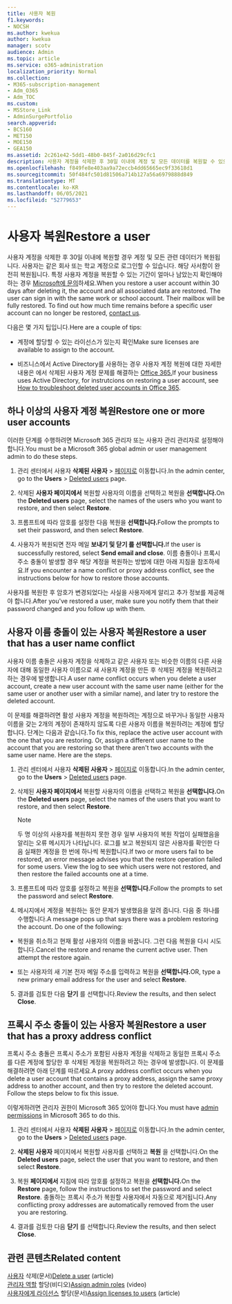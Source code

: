 ```yaml
---
title: 사용자 복원
f1.keywords:
- NOCSH
ms.author: kwekua
author: kwekua
manager: scotv
audience: Admin
ms.topic: article
ms.service: o365-administration
localization_priority: Normal
ms.collection:
- M365-subscription-management
- Adm_O365
- Adm_TOC
ms.custom:
- MSStore_Link
- AdminSurgePortfolio
search.appverid:
- BCS160
- MET150
- MOE150
- GEA150
ms.assetid: 2c261e42-5dd1-48b0-845f-2a016d29cfc1
description: 사용자 계정을 삭제한 후 30일 이내에 계정 및 모든 데이터를 복원할 수 있으며 사용자는 동일한 계정으로 로그인할 수 있습니다.
ms.openlocfilehash: f849fe8e403aa9a72eccb4dd65665ec9f33618d1
ms.sourcegitcommit: 50f484fc501d81506a714b127a56a6979888d849
ms.translationtype: MT
ms.contentlocale: ko-KR
ms.lasthandoff: 06/05/2021
ms.locfileid: "52779653"
---
```

# <a name="restore-a-user"></a><span data-ttu-id="71226-103">사용자 복원</span><span class="sxs-lookup"><span data-stu-id="71226-103">Restore a user</span></span>
   
<span data-ttu-id="71226-p101">사용자 계정을 삭제한 후 30일 이내에 복원할 경우 계정 및 모든 관련 데이터가 복원됩니다. 사용자는 같은 회사 또는 학교 계정으로 로그인할 수 있습니다. 해당 사서함이 완전히 복원됩니다. 특정 사용자 계정을 복원할 수 있는 기간이 얼마나 남았는지 확인해야 하는 경우 [Microsoft에 문의](../../business-video/get-help-support.md)하세요.</span><span class="sxs-lookup"><span data-stu-id="71226-p101">When you restore a user account within 30 days after deleting it, the account and all associated data are restored. The user can sign in with the same work or school account. Their mailbox will be fully restored. To find out how much time remains before a specific user account can no longer be restored, [contact us](../../business-video/get-help-support.md).</span></span>
  
<span data-ttu-id="71226-108">다음은 몇 가지 팁입니다.</span><span class="sxs-lookup"><span data-stu-id="71226-108">Here are a couple of tips:</span></span>
  
- <span data-ttu-id="71226-109">계정에 할당할 수 있는 라이선스가 있는지 확인</span><span class="sxs-lookup"><span data-stu-id="71226-109">Make sure licenses are available to assign to the account.</span></span>
    
- <span data-ttu-id="71226-110">비즈니스에서 Active Directory를 사용하는 경우 사용자 계정 복원에 대한 자세한 내용은 에서 삭제된 사용자 계정 문제를 해결하는 [Office 365.](/office365/troubleshoot/active-directory/restore-deleted-user-accounts)</span><span class="sxs-lookup"><span data-stu-id="71226-110">If your business uses Active Directory, for instrutcions on restoring a user account, see [How to troubleshoot deleted user accounts in Office 365](/office365/troubleshoot/active-directory/restore-deleted-user-accounts).</span></span> 
    
## <a name="restore-one-or-more-user-accounts"></a><span data-ttu-id="71226-111">하나 이상의 사용자 계정 복원</span><span class="sxs-lookup"><span data-stu-id="71226-111">Restore one or more user accounts</span></span>

<span data-ttu-id="71226-112">이러한 단계를 수행하려면 Microsoft 365 관리자 또는 사용자 관리 관리자로 설정해야 합니다.</span><span class="sxs-lookup"><span data-stu-id="71226-112">You must be a Microsoft 365 global admin or user management admin to do these steps.</span></span> 

1. <span data-ttu-id="71226-113">관리 센터에서 사용자 **삭제된 사용자** \> <a href="https://go.microsoft.com/fwlink/p/?linkid=2071581" target="_blank">페이지로</a> 이동합니다.</span><span class="sxs-lookup"><span data-stu-id="71226-113">In the admin center, go to the **Users** \> <a href="https://go.microsoft.com/fwlink/p/?linkid=2071581" target="_blank">Deleted users</a> page.</span></span>

2. <span data-ttu-id="71226-114">삭제된 **사용자 페이지에서** 복원할 사용자의 이름을 선택하고 복원을 **선택합니다.**</span><span class="sxs-lookup"><span data-stu-id="71226-114">On the **Deleted users** page, select the names of the users who you want to restore, and then select **Restore**.</span></span>
    
3. <span data-ttu-id="71226-115">프롬프트에 따라 암호를 설정한 다음 복원을 **선택합니다.**</span><span class="sxs-lookup"><span data-stu-id="71226-115">Follow the prompts to set their password, and then select **Restore**.</span></span>
    
4. <span data-ttu-id="71226-116">사용자가 복원되면 전자 메일 **보내기 및 닫기 를 선택합니다.**</span><span class="sxs-lookup"><span data-stu-id="71226-116">If the user is successfully restored, select **Send email and close**.</span></span> <span data-ttu-id="71226-117">이름 충돌이나 프록시 주소 충돌이 발생할 경우 해당 계정을 복원하는 방법에 대한 아래 지침을 참조하세요.</span><span class="sxs-lookup"><span data-stu-id="71226-117">If you encounter a name conflict or proxy address conflict, see the instructions below for how to restore those accounts.</span></span>
    
<span data-ttu-id="71226-118">사용자를 복원한 후 암호가 변경되었다는 사실을 사용자에게 알리고 추가 정보를 제공해야 합니다.</span><span class="sxs-lookup"><span data-stu-id="71226-118">After you've restored a user, make sure you notify them that their password changed and you follow up with them.</span></span>
  
## <a name="restore-a-user-that-has-a-user-name-conflict"></a><span data-ttu-id="71226-119">사용자 이름 충돌이 있는 사용자 복원</span><span class="sxs-lookup"><span data-stu-id="71226-119">Restore a user that has a user name conflict</span></span>

<span data-ttu-id="71226-120">사용자 이름 충돌은 사용자 계정을 삭제하고 같은 사용자 또는 비슷한 이름의 다른 사용자에 대해 동일한 사용자 이름으로 새 사용자 계정을 만든 후 삭제된 계정을 복원하려고 하는 경우에 발생합니다.</span><span class="sxs-lookup"><span data-stu-id="71226-120">A user name conflict occurs when you delete a user account, create a new user account with the same user name (either for the same user or another user with a similar name), and later try to restore the deleted account.</span></span>
  
<span data-ttu-id="71226-p103">이 문제를 해결하려면 활성 사용자 계정을 복원하려는 계정으로 바꾸거나 동일한 사용자 이름을 갖는 2개의 계정이 존재하지 않도록 다른 사용자 이름을 복원하려는 계정에 할당합니다. 단계는 다음과 같습니다.</span><span class="sxs-lookup"><span data-stu-id="71226-p103">To fix this, replace the active user account with the one that you are restoring. Or, assign a different user name to the account that you are restoring so that there aren't two accounts with the same user name. Here are the steps.</span></span>

1. <span data-ttu-id="71226-124">관리 센터에서 사용자 **삭제된 사용자** \> <a href="https://go.microsoft.com/fwlink/p/?linkid=2071581" target="_blank">페이지로</a> 이동합니다.</span><span class="sxs-lookup"><span data-stu-id="71226-124">In the admin center, go to the **Users** \> <a href="https://go.microsoft.com/fwlink/p/?linkid=2071581" target="_blank">Deleted users</a> page.</span></span>
  
2. <span data-ttu-id="71226-125">삭제된 **사용자 페이지에서** 복원할 사용자의 이름을 선택하고 복원을 **선택합니다.**</span><span class="sxs-lookup"><span data-stu-id="71226-125">On the **Deleted users** page, select the names of the users that you want to restore, and then select **Restore**.</span></span>
    
    > [!NOTE]
    > <span data-ttu-id="71226-p104">두 명 이상의 사용자를 복원하지 못한 경우 일부 사용자의 복원 작업이 실패했음을 알리는 오류 메시지가 나타납니다. 로그를 보고 복원되지 않은 사용자를 확인한 다음 실패한 계정을 한 번에 하나씩 복원합니다.</span><span class="sxs-lookup"><span data-stu-id="71226-p104">If two or more users fail to be restored, an error message advises you that the restore operation failed for some users. View the log to see which users were not restored, and then restore the failed accounts one at a time.</span></span> 
  
3. <span data-ttu-id="71226-128">프롬프트에 따라 암호를 설정하고 복원을 **선택합니다.**</span><span class="sxs-lookup"><span data-stu-id="71226-128">Follow the prompts to set the password and select **Restore**.</span></span>
    
4. <span data-ttu-id="71226-p105">메시지에서 계정을 복원하는 동안 문제가 발생했음을 알려 줍니다. 다음 중 하나를 수행합니다.</span><span class="sxs-lookup"><span data-stu-id="71226-p105">A message pops up that says there was a problem restoring the account. Do one of the following:</span></span>
    
  - <span data-ttu-id="71226-p106">복원을 취소하고 현재 활성 사용자의 이름을 바꿉니다. 그런 다음 복원을 다시 시도합니다.</span><span class="sxs-lookup"><span data-stu-id="71226-p106">Cancel the restore and rename the current active user. Then attempt the restore again.</span></span>
    
  - <span data-ttu-id="71226-133">또는 사용자의 새 기본 전자 메일 주소를 입력하고 복원을 **선택합니다.**</span><span class="sxs-lookup"><span data-stu-id="71226-133">OR, type a new primary email address for the user and select **Restore**.</span></span>
    
5. <span data-ttu-id="71226-134">결과를 검토한 다음 **닫기** 를 선택합니다.</span><span class="sxs-lookup"><span data-stu-id="71226-134">Review the results, and then select **Close**.</span></span>
    
## <a name="restore-a-user-that-has-a-proxy-address-conflict"></a><span data-ttu-id="71226-135">프록시 주소 충돌이 있는 사용자 복원</span><span class="sxs-lookup"><span data-stu-id="71226-135">Restore a user that has a proxy address conflict</span></span>

<span data-ttu-id="71226-p107">프록시 주소 충돌은 프록시 주소가 포함된 사용자 계정을 삭제하고 동일한 프록시 주소를 다른 계정에 할당한 후 삭제된 계정을 복원하려고 하는 경우에 발생합니다. 이 문제를 해결하려면 아래 단계를 따르세요.</span><span class="sxs-lookup"><span data-stu-id="71226-p107">A proxy address conflict occurs when you delete a user account that contains a proxy address, assign the same proxy address to another account, and then try to restore the deleted account. Follow the steps below to fix this issue.</span></span>
  
<span data-ttu-id="71226-138">이렇게하려면 [](about-admin-roles.md) 관리자 권한이 Microsoft 365 있어야 합니다.</span><span class="sxs-lookup"><span data-stu-id="71226-138">You must have [admin permissions](about-admin-roles.md) in Microsoft 365 to do this.</span></span> 

1. <span data-ttu-id="71226-139">관리 센터에서 사용자 **삭제된 사용자** \> <a href="https://go.microsoft.com/fwlink/p/?linkid=2071581" target="_blank">페이지로</a> 이동합니다.</span><span class="sxs-lookup"><span data-stu-id="71226-139">In the admin center, go to the **Users** \> <a href="https://go.microsoft.com/fwlink/p/?linkid=2071581" target="_blank">Deleted users</a> page.</span></span>

2. <span data-ttu-id="71226-140">**삭제된 사용자** 페이지에서 복원할 사용자를 선택하고 **복원** 을 선택합니다.</span><span class="sxs-lookup"><span data-stu-id="71226-140">On the **Deleted users** page, select the user that you want to restore, and then select **Restore**.</span></span> 
    
3. <span data-ttu-id="71226-141">복원 **페이지에서** 지침에 따라 암호를 설정하고 복원을 **선택합니다.**</span><span class="sxs-lookup"><span data-stu-id="71226-141">On the **Restore** page, follow the instructions to set the password and select **Restore**.</span></span> <span data-ttu-id="71226-142">충돌하는 프록시 주소가 복원할 사용자에서 자동으로 제거됩니다.</span><span class="sxs-lookup"><span data-stu-id="71226-142">Any conflicting proxy addresses are automatically removed from the user you are restoring.</span></span>
    
4. <span data-ttu-id="71226-143">결과를 검토한 다음 **닫기** 를 선택합니다.</span><span class="sxs-lookup"><span data-stu-id="71226-143">Review the results, and then select **Close**.</span></span>

## <a name="related-content"></a><span data-ttu-id="71226-144">관련 콘텐츠</span><span class="sxs-lookup"><span data-stu-id="71226-144">Related content</span></span>

<span data-ttu-id="71226-145">[사용자](delete-a-user.md) 삭제(문서)</span><span class="sxs-lookup"><span data-stu-id="71226-145">[Delete a user](delete-a-user.md) (article)</span></span>\
<span data-ttu-id="71226-146">[관리자 역할](assign-admin-roles.md) 할당(비디오)</span><span class="sxs-lookup"><span data-stu-id="71226-146">[Assign admin roles](assign-admin-roles.md) (video)</span></span>\
<span data-ttu-id="71226-147">[사용자에게 라이선스](../manage/assign-licenses-to-users.md) 할당(문서)</span><span class="sxs-lookup"><span data-stu-id="71226-147">[Assign licenses to users](../manage/assign-licenses-to-users.md) (article)</span></span>
